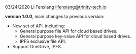 03/24/2020 Li Fenxiang lifenxiang@trinity-tech.io

**version 1.0.0**, main changes to previous version:

- New set of API, including: 
    - General purpose file API for cloud based drives.
    - General purpose key-value API for cloud based drives.
    - IPFS exclusive file API.
- Support OneDrive, IPFS.